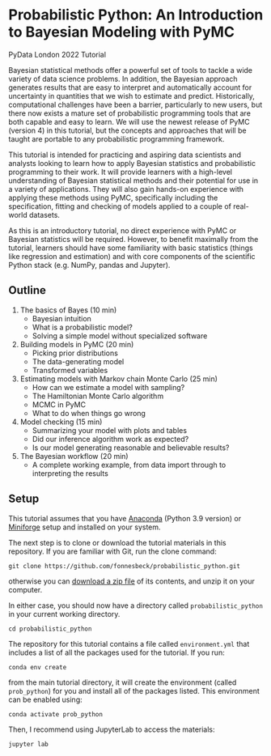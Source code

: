 # Probabilistic Python: An Introduction to Bayesian Modeling with PyMC
PyData London 2022 Tutorial

Bayesian statistical methods offer a powerful set of tools to tackle a wide variety of data science problems. In addition, the Bayesian approach generates results that are easy to interpret and automatically account for uncertainty in quantities that we wish to estimate and predict. Historically, computational challenges have been a barrier, particularly to new users, but there now exists a mature set of probabilistic programming tools that are both capable and easy to learn. We will use the newest release of PyMC (version 4) in this tutorial, but the concepts and approaches that will be taught are portable to any probabilistic programming framework.

This tutorial is intended for practicing and aspiring data scientists and analysts looking to learn how to apply Bayesian statistics and probabilistic programming to their work. It will provide learners with a high-level understanding of Bayesian statistical methods and their potential for use in a variety of applications. They will also gain hands-on experience with applying these methods using PyMC, specifically including the specification, fitting and checking of models applied to a couple of real-world datasets.

As this is an introductory tutorial, no direct experience with PyMC or Bayesian statistics will be required. However, to benefit maximally from the tutorial, learners should have some familiarity with basic statistics (things like regression and estimation) and with core components of the scientific Python stack (e.g. NumPy, pandas and Jupyter).

## Outline
1. The basics of Bayes (10 min)
    - Bayesian intuition
    - What is a probabilistic model?
    - Solving a simple model without specialized software
2. Building models in PyMC (20 min)
   - Picking prior distributions
   - The data-generating model
   - Transformed variables
3. Estimating models with Markov chain Monte Carlo (25 min)
    - How can we estimate a model with sampling?
    - The Hamiltonian Monte Carlo algorithm
    - MCMC in PyMC
    - What to do when things go wrong
4. Model checking (15 min)
    - Summarizing your model with plots and tables
    - Did our inference algorithm work as expected?
    - Is our model generating reasonable and believable results?
5. The Bayesian workflow (20 min)
    - A complete working example, from data import through to interpreting the results

## Setup

This tutorial assumes that you have [Anaconda](https://www.anaconda.com/distribution/#download-section) (Python 3.9 version) or [Miniforge](https://github.com/conda-forge/miniforge) setup and installed on your system.

The next step is to clone or download the tutorial materials in this repository. If you are familiar with Git, run the clone command:

    git clone https://github.com/fonnesbeck/probabilistic_python.git
    
otherwise you can [download a zip file](https://github.com/fonnesbeck/probabilistic_python/archive/master.zip) of its contents, and unzip it on your computer.

In either case, you should now have a directory called `probabilistic_python` in your current working directory.

    cd probabilistic_python

The repository for this tutorial contains a file called `environment.yml` that includes a list of all the packages used for the tutorial. If you run:

    conda env create
    
from the main tutorial directory, it will create the environment (called `prob_python`) for you and install all of the packages listed. This environment can be enabled using:

    conda activate prob_python
    
Then, I recommend using JupyterLab to access the materials:

    jupyter lab